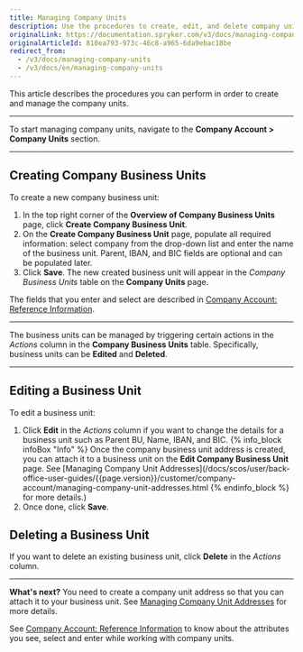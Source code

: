 ```yaml
---
title: Managing Company Units
description: Use the procedures to create, edit, and delete company units in the Back Office after a company has been created.
originalLink: https://documentation.spryker.com/v3/docs/managing-company-units
originalArticleId: 810ea793-973c-46c8-a965-6da9ebac18be
redirect_from:
  - /v3/docs/managing-company-units
  - /v3/docs/en/managing-company-units
---
```


This article describes the procedures you can perform in order to create and manage the company units. 
***
To start managing company units, navigate to the **Company Account > Company Units** section.
***
## Creating Company Business Units

To create a new company business unit:

1. In the top right corner of the **Overview of Company Business Units** page, click **Create Company Business Unit**.
2. On the **Create Company Business Unit** page, populate all required information: select company from the drop-down list and enter the name of the business unit. 
       Parent, IBAN, and BIC fields are optional and can be populated later.
3. Click **Save**. 
    The new created business unit will appear in the _Company Business Units_ table on the **Company Units** page.

The fields that you enter and select are described in [Company Account: Reference Information](/docs/scos/user/back-office-user-guides/{{page.version}}/customer/company-account/references/company-account-reference-information.html).
***
The business units can be managed by triggering certain actions in the _Actions_ column in the **Company Business Units** table. Specifically, business units can be **Edited** and **Deleted**.
***
## Editing a Business Unit
To edit a business unit:
1. Click **Edit** in the _Actions_ column if you want to change the details for a business unit such as Parent BU, Name, IBAN, and BIC.
    {% info_block infoBox "Info" %}
Once the company business unit address is created, you can attach it to a business unit on the **Edit Company Business Unit** page. See [Managing Company Unit Addresses](/docs/scos/user/back-office-user-guides/{{page.version}}/customer/company-account/managing-company-unit-addresses.html
{% endinfo_block %} for more details.)
2. Once done, click **Save**.

## Deleting a Business Unit
If you want to delete an existing business unit, click **Delete** in the _Actions_ column.
***
**What's next?**
You need to create a company unit address so that you can attach it to your business unit. See [Managing Company Unit Addresses](/docs/scos/user/back-office-user-guides/{{page.version}}/customer/company-account/managing-company-unit-addresses.html) for more details.

See [Company Account: Reference Information](/docs/scos/user/back-office-user-guides/{{page.version}}/customer/company-account/references/company-account-reference-information.html) to know about the attributes you see, select and enter while working with company units.
